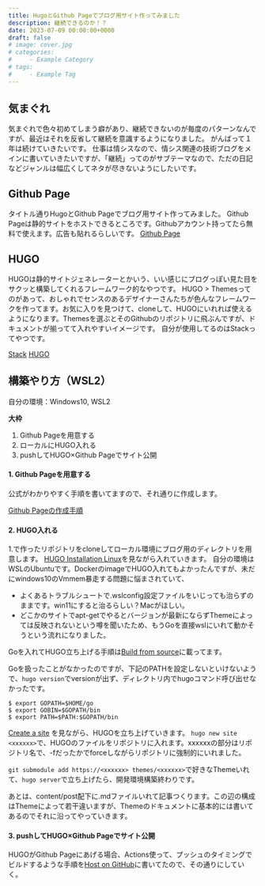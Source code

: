 ```yaml
---
title: HugoとGithub Pageでブログ用サイト作ってみました
description: 継続できるのか！？
date: 2023-07-09 00:00:00+0000
draft: false
# image: cover.jpg
# categories:
#     - Example Category
# tags:
#     - Example Tag
---
```


## 気まぐれ

気まぐれで色々初めてしまう癖があり、継続できないのが毎度のパターンなんですが、最近はそれを反省して継続を意識するようになりました。
がんばって１年は続けていきたいです。
仕事は情シスなので、情シス関連の技術ブログをメインに書いていきたいですが、「継続」ってのがサブテーマなので、ただの日記などジャンルは幅広くしてネタが尽きないようにしたいです。

## Github Page
タイトル通りHugoとGithub Pageでブログ用サイト作ってみました。
Github Pageは静的サイトをホストできるところです。Githubアカウント持ってたら無料で使えます。広告も貼れるらしいです。
[Github Page](https://docs.github.com/ja/pages/getting-started-with-github-pages/about-github-pages)

## HUGO

HUGOは静的サイトジェネレーターとかいう、いい感じにブログっぽい見た目をサクッと構築してくれるフレームワーク的なやつです。
HUGO > Themesってのがあって、おしゃれでセンスのあるデザイナーさんたちが色んなフレームワークを作ってます。お気に入りを見つけて、cloneして、HUGOにいれれば使えるようになります。Themesを選ぶとそのGithubのリポジトリに飛ぶんですが、ドキュメントが揃ってて入れやすいイメージです。
自分が使用してるのはStackってやつです。

[Stack](https://themes.gohugo.io/themes/hugo-theme-stack/)
[HUGO](https://gohugo.io/)

## 構築やり方（WSL2）

自分の環境：Windows10, WSL2

**大枠**

1. Github Pageを用意する
2. ローカルにHUGO入れる
3. pushしてHUGO×Github Pageでサイト公開

#### 1. Github Pageを用意する

公式がわかりやすく手順を書いてますので、それ通りに作成します。

[Github Pageの作成手順](https://docs.github.com/ja/pages/getting-started-with-github-pages/creating-a-github-pages-site)

#### 2. HUGO入れる

1.で作ったリポジトリをcloneしてローカル環境にブログ用のディレクトリを用意します。
[HUGO Installation Linux](https://gohugo.io/installation/linux/)を見ながら入れていきます。
自分の環境はWSLのUbuntuです。DockerのimageでHUGO入れてもよかったんですが、未だにwindows10のVmmem暴走する問題に悩まされていて、
- よくあるトラブルシュートで.wslconfig設定ファイルをいじっても治らずのままです。win11にすると治るらしい？Macがほしい。
- どこかのサイトでapt-getでやるとバージョンが最新にならずThemeによっては反映されないという噂を聞いたため、もうGoを直接wslにいれて動かそうという流れになりました。

Goを入れてHUGO立ち上げる手順は[Build from source](https://gohugo.io/installation/linux/#build-from-source)に載ってます。

Goを扱ったことがなかったのですが、下記のPATHを設定しないといけないようで、`hugo version`でversionが出ず、ディレクトリ内でhugoコマンド呼び出せなかったです。

```shell
$ export GOPATH=$HOME/go
$ export GOBIN=$GOPATH/bin
$ export PATH=$PATH:$GOPATH/bin
```
[Create a site](https://gohugo.io/getting-started/quick-start/#create-a-site) を見ながら、HUGOを立ち上げていきます。
`hugo new site <xxxxxx>`で、HUGOのファイルをリポジトリに入れます。xxxxxxの部分はリポジトリ名で、-fだったかでforceしながらリポジトリに強制的にいれました。

`git submodule add https://<xxxxxx> themes/<xxxxxx>`で好きなThemeいれて、`hugo server`で立ち上げたら、開発環境構築終わりです。

あとは、content/post配下に.mdファイルいれて記事つくります。この辺の構成はThemeによって若干違いますが、Themeのドキュメントに基本的には書いてあるのでそれに沿ってやっていきます。

#### 3. pushしてHUGO×Github Pageでサイト公開

HUGOがGithub Pageにあげる場合、Actions使って、プッシュのタイミングでビルドするような手順を[Host on GitHub](https://gohugo.io/hosting-and-deployment/hosting-on-github/)に書いてたので、その通りにしていく。



